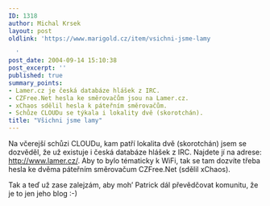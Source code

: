 ```yaml
---
ID: 1318
author: Michal Krsek
layout: post
oldlink: 'https://www.marigold.cz/item/vsichni-jsme-lamy

  '
post_date: 2004-09-14 15:10:38
post_excerpt: ''
published: true
summary_points:
- Lamer.cz je česká databáze hlášek z IRC.
- CZFree.Net hesla ke směrovačům jsou na Lamer.cz.
- xChaos sdělil hesla k páteřním směrovačům.
- Schůze CLOUDu se týkala i lokality dvě (skorotchán).
title: "Všichni jsme lamy"
---
```


<p>
Na včerejší schůzi CLOUDu, kam patří lokalita dvě (skorotchán) jsem se dozvěděl, že už existuje i česká databáze hlášek z IRC. Najdete jí na adrese: <a href="http://www.lamer.cz/">http://www.lamer.cz/</a>. Aby to bylo tématicky k WiFi, tak se tam dozvíte třeba hesla ke dvěma páteřním směrovačum CZFree.Net (sdělil xChaos).</p>
<p>
Tak a teď už zase zalejzám, aby moh&#8217; Patrick dál převědčovat komunitu, že je to jen jeho blog :-)</p>